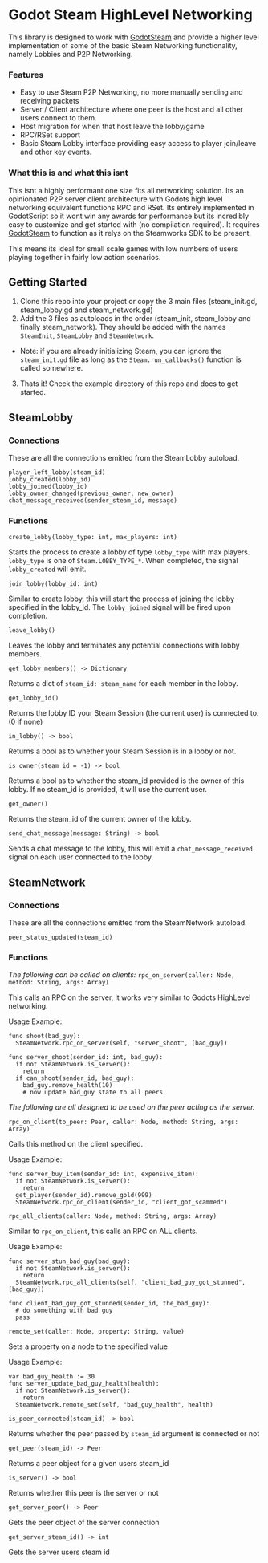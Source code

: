 # Godot Steam HighLevel Networking

This library is designed to work with [GodotSteam](https://github.com/Gramps/GodotSteam) and provide a higher level implementation of some of the basic Steam Networking functionality, namely Lobbies and P2P Networking.

### Features
* Easy to use Steam P2P Networking, no more manually sending and receiving packets
* Server / Client architecture where one peer is the host and all other users connect to them.
* Host migration for when that host leave the lobby/game
* RPC/RSet support
* Basic Steam Lobby interface providing easy access to player join/leave and other key events.

### What this is and what this isnt
This isnt a highly performant one size fits all networking solution. Its an opinionated P2P server client architecture with Godots high level networking equivalent functions RPC and RSet. Its entirely implemented in GodotScript so it wont win any awards for performance but its incredibly easy to customize and get started with (no compilation required). It requires [GodotSteam](https://github.com/Gramps/GodotSteam) to function as it relys on the Steamworks SDK to be present.

This means its ideal for small scale games with low numbers of users playing together in fairly low action scenarios.

## Getting Started

1. Clone this repo into your project or copy the 3 main files (steam_init.gd, steam_lobby.gd and steam_network.gd)
2. Add the 3 files as autoloads in the order (steam_init, steam_lobby and finally steam_network). They should be added with the names `SteamInit`, `SteamLobby` and `SteamNetwork`.
  * Note: if you are already initializing Steam, you can ignore the `steam_init.gd` file as long as the `Steam.run_callbacks()` function is called somewhere.
3. Thats it! Check the example directory of this repo and docs to get started.

## SteamLobby

### Connections

These are all the connections emitted from the SteamLobby autoload.

```player_joined_lobby(steam_id)
player_left_lobby(steam_id)
lobby_created(lobby_id)
lobby_joined(lobby_id)
lobby_owner_changed(previous_owner, new_owner)
chat_message_received(sender_steam_id, message)
```

### Functions

```create_lobby(lobby_type: int, max_players: int)```

Starts the process to create a lobby of type `lobby_type` with max players. `lobby_type` is one of `Steam.LOBBY_TYPE_*`. When completed, the signal `lobby_created` will emit.

```join_lobby(lobby_id: int)```

Similar to create lobby, this will start the process of joining the lobby specified in the lobby_id. The `lobby_joined` signal will be fired upon completion.

```leave_lobby()```

Leaves the lobby and terminates any potential connections with lobby members.

```get_lobby_members() -> Dictionary```

Returns a dict of `steam_id: steam_name` for each member in the lobby.

```get_lobby_id()```

Returns the lobby ID your Steam Session (the current user) is connected to. (0 if none)

```in_lobby() -> bool```

Returns a bool as to whether your Steam Session is in a lobby or not.

```is_owner(steam_id = -1) -> bool```

Returns a bool as to whether the steam_id provided is the owner of this lobby. If no steam_id is provided, it will use the current user.

```get_owner()```

Returns the steam_id of the current owner of the lobby.

```send_chat_message(message: String) -> bool```

Sends a chat message to the lobby, this will emit a `chat_message_received` signal on each user connected to the lobby.


## SteamNetwork

### Connections

These are all the connections emitted from the SteamNetwork autoload.

```
peer_status_updated(steam_id)
```

### Functions

*The following can be called on clients:*
```rpc_on_server(caller: Node, method: String, args: Array)```

This calls an RPC on the server, it works very similar to Godots HighLevel networking.

Usage Example: 
```
func shoot(bad_guy):
  SteamNetwork.rpc_on_server(self, "server_shoot", [bad_guy])
  
func server_shoot(sender_id: int, bad_guy):
  if not SteamNetwork.is_server():
    return
  if can_shoot(sender_id, bad_guy):
    bad_guy.remove_health(10)
    # now update bad_guy state to all peers
```


*The following are all designed to be used on the peer acting as the server.*

```rpc_on_client(to_peer: Peer, caller: Node, method: String, args: Array)```

Calls this method on the client specified.

Usage Example:
```
func server_buy_item(sender_id: int, expensive_item):
  if not SteamNetwork.is_server():
    return
  get_player(sender_id).remove_gold(999)
  SteamNetwork.rpc_on_client(sender_id, "client_got_scammed")  
```


```rpc_all_clients(caller: Node, method: String, args: Array)```

Similar to `rpc_on_client`, this calls an RPC on ALL clients.

Usage Example:
```
func server_stun_bad_guy(bad_guy):
  if not SteamNetwork.is_server():
    return
  SteamNetwork.rpc_all_clients(self, "client_bad_guy_got_stunned", [bad_guy])
  
func client_bad_guy_got_stunned(sender_id, the_bad_guy):
  # do something with bad guy
  pass
```


```remote_set(caller: Node, property: String, value)```

Sets a property on a node to the specified value

Usage Example:
```
var bad_guy_health := 30
func server_update_bad_guy_health(health):
  if not SteamNetwork.is_server():
    return
  SteamNetwork.remote_set(self, "bad_guy_health", health)
```


```is_peer_connected(steam_id) -> bool```

Returns whether the peer passed by `steam_id` argument is connected or not

```get_peer(steam_id) -> Peer```

Returns a peer object for a given users steam_id

```is_server() -> bool```

Returns whether this peer is the server or not


```get_server_peer() -> Peer```

Gets the peer object of the server connection

```get_server_steam_id() -> int```

Gets the server users steam id

